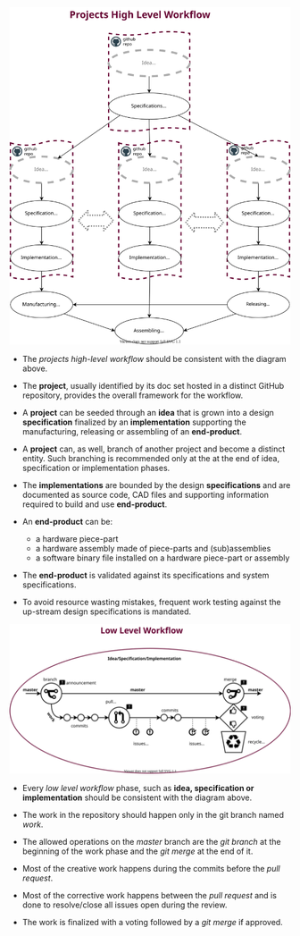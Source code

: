 <p align="center"> <img src="workflow-HighLevel.svg"> </p>

- The *projects high-level workflow* should be consistent with the diagram above.

- The **project**, usually identified by its doc set hosted in a distinct GitHub repository, provides the overall framework for the workflow.

- A **project** can be seeded through an **idea** that is grown into a design **specification** finalized by an **implementation** supporting the manufacturing, releasing or assembling of an **end-product**.

- A **project** can, as well, branch of another project and become a distinct entity. Such branching is recommended only at the at the end of idea, specification or implementation phases.

- The **implementations** are bounded by the design **specifications** and are documented as source code, CAD files and supporting information required to build and use **end-product**.

- An **end-product** can be:
  - a hardware piece-part
  - a hardware assembly made of piece-parts and (sub)assemblies
  - a software binary file installed on a hardware piece-part or assembly

- The **end-product** is validated against its specifications and system specifications.

- To avoid resource wasting mistakes, frequent work testing against the up-stream design specifications is mandated.


<p align="center"> <img src="workflow-LowLevel.svg"> </p>

- Every *low level workflow* phase, such as **idea, specification or implementation**
should be consistent with the diagram above.

- The work in the repository should happen only in the git branch named *work*.

- The allowed operations on the *master* branch are the *git branch* at the beginning of the work phase and the *git merge* at the end of it.

- Most of the creative work happens during the commits before the *pull request*.

- Most of the corrective work happens between the *pull request* and is done to resolve/close all issues open during the review.

- The work is finalized with a voting followed by a *git merge* if approved.


